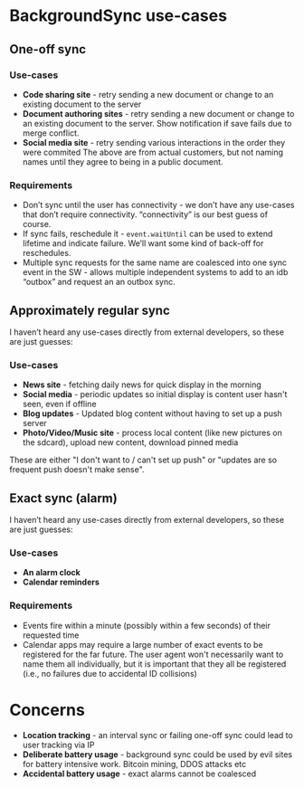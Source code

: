 # BackgroundSync use-cases

## One-off sync

### Use-cases

* **Code sharing site** - retry sending a new document or change to an existing document to the server
* **Document authoring sites** - retry sending a new document or change to an existing document to the server. Show notification if save fails due to merge conflict.
* **Social media site** - retry sending various interactions in the order they were commited
The above are from actual customers, but not naming names until they agree to being in a public document.
### Requirements

* Don’t sync until the user has connectivity - we don’t have any use-cases that don’t require connectivity. “connectivity” is our best guess of course.
* If sync fails, reschedule it - `event.waitUntil` can be used to extend lifetime and indicate failure. We’ll want some kind of back-off for reschedules.
* Multiple sync requests for the same name are coalesced into one sync event in the SW - allows multiple independent systems to add to an idb “outbox” and request an an outbox sync.

## Approximately regular sync

I haven’t heard any use-cases directly from external developers, so these are just guesses:

### Use-cases

* **News site** - fetching daily news for quick display in the morning
* **Social media** - periodic updates so initial display is content user hasn't seen, even if offline
* **Blog updates** - Updated blog content without having to set up a push server
* **Photo/Video/Music site** - process local content (like new pictures on the sdcard), upload new content, download pinned media
 
These are either "I don't want to / can't set up push" or "updates are so frequent push doesn't make sense".

## Exact sync (alarm)

I haven’t heard any use-cases directly from external developers, so these are just guesses:

### Use-cases

* **An alarm clock**
* **Calendar reminders**

### Requirements

* Events fire within a minute (possibly within a few seconds) of their requested time
* Calendar apps may require a large number of exact events to be registered for the far future. The user agent won't necessarily want to name them all individually, but it is important that they all be registered (i.e., no failures due to accidental ID collisions)

# Concerns

* **Location tracking** - an interval sync or failing one-off sync could lead to user tracking via IP
* **Deliberate battery usage** - background sync could be used by evil sites for battery intensive work. Bitcoin mining, DDOS attacks etc
* **Accidental battery usage** - exact alarms cannot be coalesced
